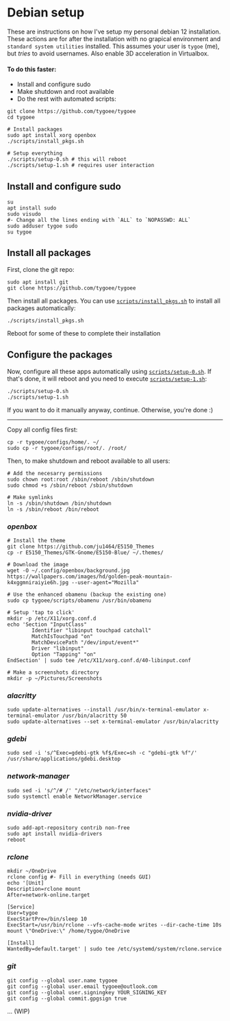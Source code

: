 # Debian setup

These are instructions on how I've setup my personal debian 12 installation. These actions are for after the installation with no grapical environment and `standard system utilities` installed. This assumes your user is `tygoe` (me), but _tries_ to avoid usernames. Also enable 3D acceleration in Virtualbox.

#### To do this faster:

- Install and configure sudo
- Make shutdown and root available
- Do the rest with automated scripts:

```shell
git clone https://github.com/tygoee/tygoee
cd tygoee

# Install packages
sudo apt install xorg openbox
./scripts/install_pkgs.sh

# Setup everything
./scripts/setup-0.sh # this will reboot
./scripts/setup-1.sh # requires user interaction
```

## Install and configure sudo

```shell
su
apt install sudo
sudo visudo
#- Change all the lines ending with `ALL` to `NOPASSWD: ALL`
sudo adduser tygoe sudo
su tygoe
```

## Install all packages

First, clone the git repo:

```shell
sudo apt install git
git clone https://github.com/tygoee/tygoee
```

Then install all packages. You can use [`scripts/install_pkgs.sh`](../scripts/install_pkgs.sh) to install all packages automatically:

```shell
./scripts/install_pkgs.sh
```

Reboot for some of these to complete their installation

## Configure the packages

Now, configure all these apps automatically using [`scripts/setup-0.sh`](../scripts/setup-0.sh). If that's done, it will reboot and you need to execute [`scripts/setup-1.sh`](../scripts/setup-1.sh):

```shell
./scripts/setup-0.sh
./scripts/setup-1.sh
```

If you want to do it manually anyway, continue. Otherwise, you're done :)

---

Copy all config files first:

```shell
cp -r tygoee/configs/home/. ~/
sudo cp -r tygoee/configs/root/. /root/
```

Then, to make shutdown and reboot available to all users:

```shell
# Add the necesarry permissions
sudo chown root:root /sbin/reboot /sbin/shutdown
sudo chmod +s /sbin/reboot /sbin/shutdown

# Make symlinks
ln -s /sbin/shutdown /bin/shutdown
ln -s /sbin/reboot /bin/reboot
```

### _openbox_

```shell
# Install the theme
git clone https://github.com/ju1464/E5150_Themes
cp -r E5150_Themes/GTK-Gnome/E5150-Blue/ ~/.themes/

# Download the image
wget -O ~/.config/openbox/background.jpg https://wallpapers.com/images/hd/golden-peak-mountain-k4xggmniraiyie6h.jpg --user-agent="Mozilla"

# Use the enhanced obamenu (backup the existing one)
sudo cp tygoee/scripts/obamenu /usr/bin/obamenu

# Setup 'tap to click'
mkdir -p /etc/X11/xorg.conf.d
echo 'Section "InputClass"
        Identifier "libinput touchpad catchall"
        MatchIsTouchpad "on"
        MatchDevicePath "/dev/input/event*"
        Driver "libinput"
        Option "Tapping" "on"
EndSection' | sudo tee /etc/X11/xorg.conf.d/40-libinput.conf

# Make a screenshots directory
mkdir -p ~/Pictures/Screenshots
```

### _alacritty_

```shell
sudo update-alternatives --install /usr/bin/x-terminal-emulator x-terminal-emulator /usr/bin/alacritty 50
sudo update-alternatives --set x-terminal-emulator /usr/bin/alacritty
```

### _gdebi_

```shell
sudo sed -i 's/^Exec=gdebi-gtk %f$/Exec=sh -c "gdebi-gtk %f"/' /usr/share/applications/gdebi.desktop
```

### _network-manager_

```shell
sudo sed -i 's/^/# /' "/etc/network/interfaces"
sudo systemctl enable NetworkManager.service
```

### _nvidia-driver_

```shell
sudo add-apt-repository contrib non-free
sudo apt install nvidia-drivers
reboot
```

### _rclone_

```shell
mkdir ~/OneDrive
rclone config #- Fill in everything (needs GUI)
echo '[Unit]
Description=rclone mount
After=network-online.target

[Service]
User=tygoe
ExecStartPre=/bin/sleep 10
ExecStart=/usr/bin/rclone --vfs-cache-mode writes --dir-cache-time 10s mount \"OneDrive:\" /home/tygoe/OneDrive

[Install]
WantedBy=default.target' | sudo tee /etc/systemd/system/rclone.service
```

### _git_

```shell
git config --global user.name tygoee
git config --global user.email tygoee@outlook.com
git config --global user.signingkey YOUR_SIGNING_KEY
git config --global commit.gpgsign true
```

... (WIP)

<!-- How I installed from gnome-look.org:
mkdir -p ~/.themes/
curl -Lfs https://www.gnome-look.org/p/1330547/loadFiles | jq -r '.files | first.version as $v | .[] | select(.version == $v).url' | perl -pe 's/\%(\w\w)/chr hex $1/ge' | grep "E5150-Blue" | xargs wget
tar -xf E5150-Blue.tar.gz -C ~/.themes/
-->
